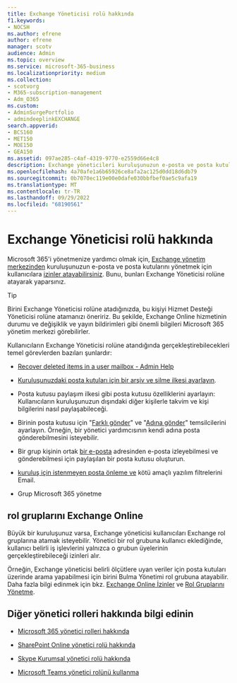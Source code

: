 ```yaml
---
title: Exchange Yöneticisi rolü hakkında
f1.keywords:
- NOCSH
ms.author: efrene
author: efrene
manager: scotv
audience: Admin
ms.topic: overview
ms.service: microsoft-365-business
ms.localizationpriority: medium
ms.collection:
- scotvorg
- M365-subscription-management
- Adm_O365
ms.custom:
- AdminSurgePortfolio
- admindeeplinkEXCHANGE
search.appverid:
- BCS160
- MET150
- MOE150
- GEA150
ms.assetid: 097ae285-c4af-4319-9770-e2559d66e4c8
description: Exchange yöneticileri kuruluşunuzun e-posta ve posta kutularını yönetir ve örneğin kullanıcının posta kutusunda silinen öğeleri kurtarır.
ms.openlocfilehash: 4a70afe1a6b65926ce8afa2ac125d0dd18d6db79
ms.sourcegitcommit: 0b7070ec119e00e0dafe030bbfbef0ae5c9afa19
ms.translationtype: MT
ms.contentlocale: tr-TR
ms.lasthandoff: 09/29/2022
ms.locfileid: "68190561"
---
```

# <a name="about-the-exchange-administrator-role"></a>Exchange Yöneticisi rolü hakkında

Microsoft 365'i yönetmenize yardımcı olmak için, <a href="https://go.microsoft.com/fwlink/p/?linkid=2059104" target="_blank">Exchange yönetim merkezinden</a> kuruluşunuzun e-posta ve posta kutularını yönetmek için kullanıcılara [izinler atayabilirsiniz](assign-admin-roles.md). Bunu, bunları Exchange Yöneticisi rolüne atayarak yaparsınız.
  
> [!TIP]
> Birini Exchange Yöneticisi rolüne atadığınızda, bu kişiyi Hizmet Desteği Yöneticisi rolüne atamanızı öneririz. Bu şekilde, Exchange Online hizmetinin durumu ve değişiklik ve yayın bildirimleri gibi önemli bilgileri Microsoft 365 yönetim merkezi görebilirler.

Kullanıcıların Exchange Yöneticisi rolüne atandığında gerçekleştirebilecekleri temel görevlerden bazıları şunlardır:
  
- [Recover deleted items in a user mailbox - Admin Help](/Exchange/recipients-in-exchange-online/manage-user-mailboxes/recover-deleted-messages)

- [Kuruluşunuzdaki posta kutuları için bir arşiv ve silme ilkesi ayarlayın](../../compliance/set-up-an-archive-and-deletion-policy-for-mailboxes.md).

- Posta kutusu paylaşım ilkesi gibi posta kutusu özelliklerini ayarlayın: Kullanıcıların kuruluşunuzun dışındaki diğer kişilerle takvim ve kişi bilgilerini nasıl paylaşabileceği.

- Birinin posta kutusu için "[Farklı gönder](give-mailbox-permissions-to-another-user.md#send-email-from-another-users-mailbox)" ve "[Adına gönder](give-mailbox-permissions-to-another-user.md#send-email-on-behalf-of-another-user)" temsilcilerini ayarlayın. Örneğin, bir yönetici yardımcısının kendi adına posta gönderebilmesini isteyebilir.

- Bir grup kişinin ortak [bir e-posta](../email/create-a-shared-mailbox.md) adresinden e-posta izleyebilmesi ve gönderebilmesi için paylaşılan bir posta kutusu oluşturun.

- [kuruluş için istenmeyen posta önleme ve](../../security/office-365-security/anti-spam-protection.md) kötü amaçlı yazılım filtrelerini Email.

- Grup Microsoft 365 yönetme

## <a name="exchange-online-role-groups"></a>rol gruplarını Exchange Online

Büyük bir kuruluşunuz varsa, Exchange yöneticisi kullanıcıları Exchange rol gruplarına atamak isteyebilir. Yönetici bir rol grubuna kullanıcı eklediğinde, kullanıcı belirli iş işlevlerini yalnızca o grubun üyelerinin gerçekleştirebileceği izinleri alır.
  
 Örneğin, Exchange yöneticisi belirli ölçütlere uyan veriler için posta kutuları üzerinde arama yapabilmesi için birini Bulma Yönetimi rol grubuna atayabilir. Daha fazla bilgi edinmek için bkz. [Exchange Online İzinler](/exchange/permissions-exo/permissions-exo) ve [Rol Gruplarını Yönetme](/exchange/manage-role-groups-exchange-2013-help).
  
## <a name="learn-about-other-admin-roles"></a>Diğer yönetici rolleri hakkında bilgi edinin

- [Microsoft 365 yönetici rolleri hakkında](about-admin-roles.md)

- [SharePoint Online yönetici rolü hakkında](/sharepoint/sharepoint-admin-role)

- [Skype Kurumsal yönetici rolü hakkında](/skypeforbusiness/skype-for-business-online)

- [Microsoft Teams yönetici rolünü kullanma](/MicrosoftTeams/using-admin-roles)
